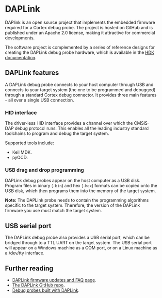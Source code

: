 # DAPLink

DAPlink is an open source project that implements the embedded firmware required for a Cortex debug probe. The project is hosted on GitHub and is published under an Apache 2.0 license, making it attractive for commercial developments.

The software project is complemented by a series of reference designs for creating the DAPLink debug probe hardware, which is available in the [HDK documentation](../../porting/porting-tools.html#arm-mbed-hdk).

## DAPLink features

A DAPLink debug probe connects to your host computer through USB and connects to your target system (the one to be programmed and debugged) through a standard Cortex debug connector. It provides three main features - all over a single USB connection.

### HID interface

The driver-less HID interface provides a channel over which the CMSIS-DAP debug protocol runs. This enables all the leading industry standard toolchains to program and debug the target system.

Supported tools include:

- Keil MDK.
- pyOCD.

### USB drag and drop programming

DAPLink debug probes appear on the host computer as a USB disk. Program files in binary (`.bin`) and hex (`.hex`) formats can be copied onto the USB disk, which then programs them into the memory of the target system.

<span class="notes">**Note:** The DAPLink probe needs to contain the programming algorithms specific to the target system. Therefore, the version of the DAPLink firmware you use must match the target system.</span>

## USB serial port

The DAPLink debug probe also provides a USB serial port, which can be bridged through to a TTL UART on the target system.
The USB serial port will appear on a Windows machine as a COM port, or on a Linux machine as a /dev/tty interface.

## Further reading

- [DAPLink firmware updates and FAQ page](https://armmbed.github.io/DAPLink/).
- [The DAPLink GitHub repo](https://github.com/ARMmbed/DAPLink/blob/master/README.md).
- [Debug probes built with DAPLink](https://os.mbed.com/platforms/SWDAP-LPC11U35).
